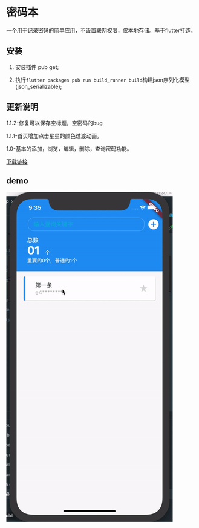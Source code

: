 # 密码本

一个用于记录密码的简单应用，不设置联网权限，仅本地存储。基于flutter打造。

## 安装

1. 安装插件 pub get;

2. 执行`flutter packages pub run build_runner build`构建json序列化模型(json_serializable);

## 更新说明
1.1.2-修复可以保存空标题，空密码的bug

1.1.1-首页增加点击星星的颜色过渡动画。

1.0-基本的添加，浏览，编辑，删除，查询密码功能。

[下载链接](https://github.com/Hades-li/flutter_password/releases/download/app/app-release.apk)


## demo

![image](https://github.com/Hades-li/flutter_password/blob/master/demo.gif)

